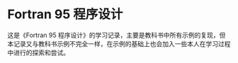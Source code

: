 # Fortran 95 程序设计
这是《Fortran 95 程序设计》的学习记录，主要是教科书中所有示例的复现，但本记录又与教科书示例不完全一样，在示例的基础上也会加入一些本人在学习过程中进行的探索和尝试。
